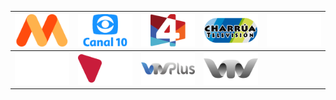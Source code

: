 | ![](https://raw.githubusercontent.com/RevGear/logo/master/Countries/UY/Canal-M.png) | ![](https://raw.githubusercontent.com/RevGear/logo/master/Countries/UY/Canal10.png) | ![](https://raw.githubusercontent.com/RevGear/logo/master/Countries/UY/Canal4.png) | ![](https://raw.githubusercontent.com/RevGear/logo/master/Countries/UY/Charrua-TV.png) | ![](https://raw.githubusercontent.com/RevGear/logo/master/Countries/UY/Teledoce.png) | 
|:---:|:---:|:---:|:---:|:---:| 
| ![](https://raw.githubusercontent.com/RevGear/logo/master/Countries/UY/TV-Ciudad.png) | ![](https://raw.githubusercontent.com/RevGear/logo/master/Countries/UY/UCL.png) | ![](https://raw.githubusercontent.com/RevGear/logo/master/Countries/UY/VTV-Plus.png) | ![](https://raw.githubusercontent.com/RevGear/logo/master/Countries/UY/VTV.png)  | 
